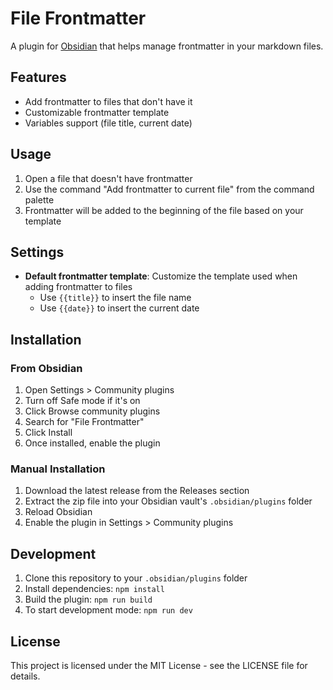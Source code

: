 # File Frontmatter

A plugin for [Obsidian](https://obsidian.md) that helps manage frontmatter in your markdown files.

## Features

- Add frontmatter to files that don't have it
- Customizable frontmatter template
- Variables support (file title, current date)

## Usage

1. Open a file that doesn't have frontmatter
2. Use the command "Add frontmatter to current file" from the command palette
3. Frontmatter will be added to the beginning of the file based on your template

## Settings

- **Default frontmatter template**: Customize the template used when adding frontmatter to files
  - Use `{{title}}` to insert the file name
  - Use `{{date}}` to insert the current date

## Installation

### From Obsidian

1. Open Settings > Community plugins
2. Turn off Safe mode if it's on
3. Click Browse community plugins
4. Search for "File Frontmatter"
5. Click Install
6. Once installed, enable the plugin

### Manual Installation

1. Download the latest release from the Releases section
2. Extract the zip file into your Obsidian vault's `.obsidian/plugins` folder
3. Reload Obsidian
4. Enable the plugin in Settings > Community plugins

## Development

1. Clone this repository to your `.obsidian/plugins` folder
2. Install dependencies: `npm install`
3. Build the plugin: `npm run build`
4. To start development mode: `npm run dev`

## License

This project is licensed under the MIT License - see the LICENSE file for details. 